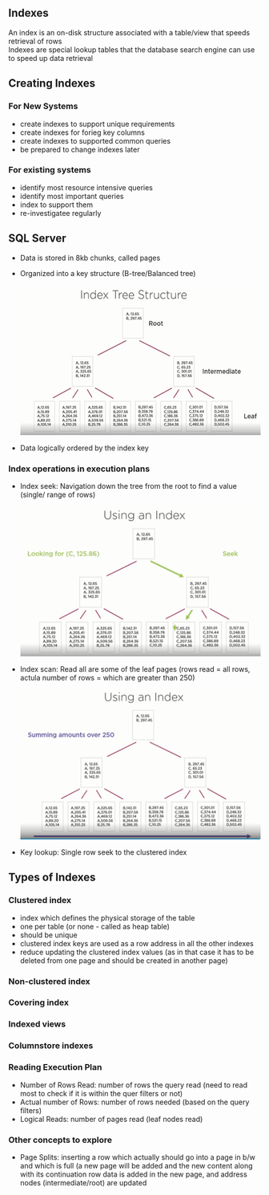 ## Indexes
An index is an on-disk structure associated with a table/view that speeds retrieval of rows  
Indexes are special lookup tables that the database search engine can use to speed up data retrieval  

## Creating Indexes

### For New Systems
  - create indexes to support unique requirements
  - create indexes for forieg key columns
  - create indexes to supported common queries
  - be prepared to change indexes later

### For existing systems
  - identify most resource intensive queries
  - identify most important queries
  -  index to support them
  -  re-investigatee regularly

## SQL Server
- Data is stored in 8kb chunks, called pages
- Organized into a key structure (B-tree/Balanced tree)
  
  <img src="../assets/database/index_tree_structure.png" width="500" height="300">
  
- Data logically ordered by the index key

### Index operations in execution plans
- Index seek: Navigation down the tree from the root to find a value (single/ range of rows)
  
  <img src="../assets/database/index_seek.png" width="500" height="300">
  
- Index scan: Read all are some of the leaf pages (rows read = all rows, actula number of rows = which are greater than 250)

  <img src="../assets/database/index_scan.png" width="500" height="300">
  
- Key lookup: Single row seek to the clustered index


## Types of Indexes

### Clustered index
- index which defines the physical storage of the table
- one per table (or none - called as heap table)
- should be unique
- clustered index keys are used as a row address in all the other indexes
- reduce updating the clustered index values (as in that case it has to be deleted from one page and should be created in another page)

### Non-clustered index

### Covering index

### Indexed views

### Columnstore indexes


### Reading Execution Plan
- Number of Rows Read: number of rows the query read (need to read most to check if it is within the quer filters or not)
- Actual number of Rows: number of rows needed (based on the query filters)
- Logical Reads: number of pages read (leaf nodes read)

### Other concepts to explore
- Page Splits: inserting a row which actually should go into a page in b/w and which is full (a new page will be added and the new content along with its continuation row data is added in the new page, and address nodes (intermediate/root) are updated




